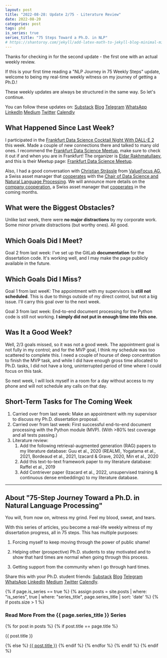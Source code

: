 ```yaml
---
layout: post
title: "2022-08-28: Update 2/75 - Literature Review"
date: 2022-08-20
categories: post
tags: phd
is_series: true
series_title: "75 Steps Toward a Ph.D. in NLP"
# https://shantoroy.com/jekyll/add-latex-math-to-jekyll-blog-minimal-mistakes/
---
```

<script type="text/javascript" async
    src="https://cdnjs.cloudflare.com/ajax/libs/mathjax/2.7.6/MathJax.js?config=TeX-MML-AM_CHTML">
</script>

<script type="text/x-mathjax-config">
    MathJax.Hub.Config({
        extensions: ["tex2jax.js"],
        jax: ["input/TeX", "output/HTML-CSS"],
        tex2jax: {
        inlineMath: [ ['$','$'], ["\\(","\\)"] ],
        displayMath: [ ['$$','$$'], ["\\[","\\]"] ],
        processEscapes: true
        },
        "HTML-CSS": { availableFonts: ["TeX"] }
    });
</script>

Thanks for checking in for the second update - the first one with an actual weekly review.

If this is your first time reading a "NLP Journey in 75 Weekly Steps" update, welcome to being my real-time weekly witness on my journey of getting a Ph.D.!

These weekly updates are always be structured in the same way. So let's continue.

You can follow these updates on: [Substack](https://nlpjourney.substack.com/) [Blog](https://janspoerer.github.io/phdstudies/) [Telegram](https://t.me/+gmkAaVlKPh4xZTky) [WhatsApp](https://chat.whatsapp.com/F6901LMMJWIGlxrahkgBcq) [LinkedIn](https://www.linkedin.com/in/janspoerer/) [Medium](https://medium.com/@janspoerer/about) [Twitter](https://twitter.com/JanSpoerer) [Calendly](https://calendly.com/janspoerer/60m-private)

## What Happened Since Last Week?

I participated in the [Frankfurt Data Science Cocktail Night With DALL-E 2](https://www.meetup.com/de-DE/FrankfurtDataScience/?_cookie-check=qLxLguQbNAeLwUoJ) this week. Made a couple of new connections there and talked to many old ones. I recommend the [Frankfurt Data Science Meetup](https://www.meetup.com/de-DE/frankfurtdatascience/), make sure to check it out if and when you are in Frankfurt! The organizer is [Eldar Rakhmatullaev](https://www.linkedin.com/in/eldarr/), and this is their Meetup page: [Frankfurt Data Science Meetup](https://www.meetup.com/de-DE/frankfurtdatascience/).

Also, I had a good conversation with [Christian Strässle](https://www.linkedin.com/in/christian-str%C3%A4ssle/) from [ValueFocus AG](https://valuefocus.ch/), a Swiss asset manager that [cooperates](https://valuefocus.ch/risiko-aus-sicht-des-value-investors-2/) with the [Chair of Data Science and Natural Language Processing](https://ics.unisg.ch/chair-ds-nlp-handschuh/). We will announce more details on the [company cooperation](https://valuefocus.ch/), a Swiss asset manager that [cooperates](https://valuefocus.ch/risiko-aus-sicht-des-value-investors-2/) in the coming months.

## What were the Biggest Obstacles?

Unlike last week, there were **no major distractions** by my corporate work. Some minor private distractions (but worthy ones). All good.

## Which Goals Did I Meet?

Goal 2 from last week: I've set up the GitLab **documentation** for the dissertation code. It's working well, and I may make the page publicly available in the future.

## Which Goals Did I Miss?

Goal 1 from last weeK: The appointment with my supervisors is **still not scheduled**. This is due to things outside of my direct control, but not a big issue. I'll carry this goal over to the next week.

Goal 3 from last week: End-to-end document processing for the Python code is still not working. **I simply did not put in enough time into this one.**

## Was It a Good Week?

Well, 2/3 goals missed, so it was not a good week. The appointment goal is not fully in my control; and for the MVP goal, I think my schedule was too scattered to complete this. I need a couple of hourse of deep concentration to finish the MVP task, and while I did have enough gross time allocated to Ph.D. tasks, I did not have a long, uninterrupted period of time where I could focus on this task.

So next week, I will lock myself in a room for a day without access to my phone and will not schedule any calls on that day.

## Short-Term Tasks for The Coming Week

1) Carried over from last week: Make an appointment with my supervisor to discuss my Ph.D. dissertation proposal.
2) Carried over from last week: First successful end-to-end document processing with the Python module (MVP). (With >80% test coverage and all tests passing.)
3) Literature review:
    1) Add the following retrieval-augmented generation (RAG) papers to my literature database: Guu et al., 2020 (REALM), Yogatama et al., 2021, Bordeaud et al., 2021, Izacard & Grave, 2020, Min et al., 2020
    2) Add this text-to-text framework paper to my literature database: Raffel et al., 2019
    3) Add Contriever paper (Izacard et al., 2022, unsupervised training & continuous dense embeddings) to my literature database.

____________________________________

## About "75-Step Journey Toward a Ph.D. in Natural Language Processing"

You will, from now on, witness my grind. Feel my blood, sweat, and tears.

With this series of articles, you become a real-life weekly witness of my dissertation progress, all in 75 steps. This has multiple purposes: 

1) Forcing myself to keep moving through the power of public shame!

2) Helping other (prospective) Ph.D. students to stay motivated and to show that hard times are normal when going through this process. 

3) Getting support from the community when I go through hard times.

Share this with your Ph.D. student friends: [Substack](https://nlpjourney.substack.com/) [Blog](https://janspoerer.github.io/phdstudies/) [Telegram](https://t.me/+gmkAaVlKPh4xZTky) [WhatsApp](https://chat.whatsapp.com/F6901LMMJWIGlxrahkgBcq) [LinkedIn](https://www.linkedin.com/in/janspoerer/) [Medium](https://medium.com/@janspoerer/about) [Twitter](https://twitter.com/JanSpoerer) [Calendly](https://calendly.com/janspoerer/60m-private).

{% if page.is_series == true %}
    {% assign posts = site.posts | where: "is_series", true | where: "series_title", page.series_title | sort: 'date' %}
    {% if posts.size > 1 %}
        
<h3 class="text-success p-3 pb-0">Read More From the {{ page.series_title }} Series</h3>
        {% for post in posts %}
                {% if post.title == page.title %}
<p class="nav-link bullet-pointer mb-0">{{ post.title }}</p>
                {% else %}
<a class="nav-link bullet-hash" href="{{ post.url }}">{{ post.title }}</a>
                {% endif %}
        {% endfor %}
    {% endif %}
{% endif %}